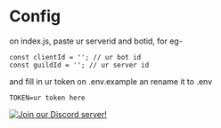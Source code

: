 # Config
on index.js, paste ur serverid and botid, for eg-
```
const clientId = ''; // ur bot id
const guildId = ''; // ur server id
```
and fill in ur token on .env.example an rename it to .env
```
TOKEN=ur token here
```

[![Join our Discord server!](https://invidget.switchblade.xyz/BgTWqFnEss)](https://discord.gg/BgTWqFnEss)
